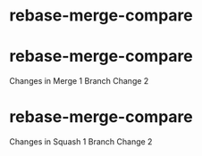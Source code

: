 # rebase-merge-compare

# rebase-merge-compare
Changes in Merge 1 Branch Change 2

# rebase-merge-compare
Changes in Squash 1 Branch Change 2
